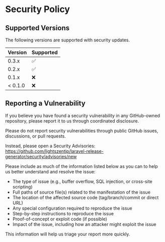 # Security Policy

## Supported Versions

The following versions are supported with security updates.

| Version | Supported          |
|---------| ------------------ |
| 0.3.x   | :white_check_mark: |
| 0.2.x   | :white_check_mark: |
| 0.1.x   | :x:  |
| < 0.1.0 | :x:                |

## Reporting a Vulnerability

If you believe you have found a security vulnerability in any GitHub-owned repository, please report it to us through coordinated disclosure.

Please do not report security vulnerabilities through public GitHub issues, discussions, or pull requests.

Instead, please open a Security Advisories: https://github.com/lightszentip/laravel-release-generator/security/advisories/new

Please include as much of the information listed below as you can to help us better understand and resolve the issue:

* The type of issue (e.g., buffer overflow, SQL injection, or cross-site scripting)
* Full paths of source file(s) related to the manifestation of the issue
* The location of the affected source code (tag/branch/commit or direct URL)
* Any special configuration required to reproduce the issue
* Step-by-step instructions to reproduce the issue
* Proof-of-concept or exploit code (if possible)
* Impact of the issue, including how an attacker might exploit the issue

This information will help us triage your report more quickly.
